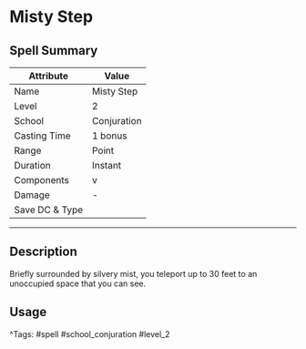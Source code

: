 # Misty Step

## Spell Summary

| Attribute        | Value                  |
|------------------|------------------------|
| Name             | Misty Step                 |
| Level            | 2                |
| School           | Conjuration          |
| Casting Time     | 1 bonus              |
| Range            | Point            |
| Duration         | Instant             |
| Components       | v             |
| Damage           | -               |
| Save DC & Type   |              |

---

## Description

Briefly surrounded by silvery mist, you teleport up to 30 feet to an unoccupied space that you can see.

## Usage


^Tags: #spell #school_conjuration #level_2